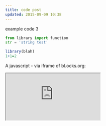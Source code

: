 ```yaml
---
title: code post
updated: 2015-09-09 10:38
---
```


example code 3

```python
from library import function
str = 'string test'
```

```r
library(blah)
1+1=2
```


A javascript - via iframe of bl.ocks.org:

<iframe src="http://bl.ocks.org/standarderror/raw/4cbf70c74747c829e4a6/"

frameborder="0" marginwidth=100% marginheight=100% scrolling="no"></iframe>

